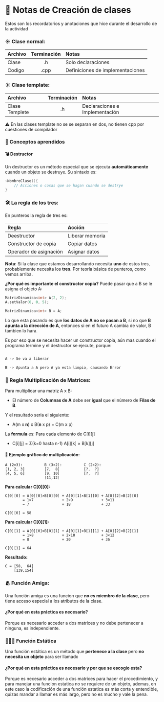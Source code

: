 # 📝 Notas de Creación de clases
Estos son los recordatorios y anotaciones que hice durante el desarrollo de la actividad

### ☀️ Clase normal:
| Archivo | Terminación | Notas                            |
|:--------|:-----------:|:---------------------------------|
| Clase   | .h          | Solo declaraciones               |
| Codigo  | .cpp        | Definiciones de implementaciones |

### ☀️ Clase template:
| Archivo       | Terminación | Notas                           |
|:--------------|:-----------:|:--------------------------------|
| Clase Templete| .h          | Declaraciones e Implementación  |

⚠️ En las clases template no se se separan en dos, no tienen cpp por cuestiones de compilador

### 🎲 Conceptos aprendidos

#### 💣 Destructor
Un destructor es un método especial que se ejecuta **automáticamente** cuando un objeto se destruye. Su sintaxix es:

```cpp
~NombreClase(){
    // Acciones o cosas que se hagan cuando se destrye
}
```
    
### 🛠️ La regla de los tres:
En punteros la regla de tres es:

| Regla                  | Acción          |
|:-----------------------|:----------------|
| Deestructor            | Liberar memoria |
| Constructor de copia   | Copiar datos    |
| Operador de asignación | Asignar datos   |

**Nota:** Si la clase que estamos desarrollando necesita **uno** de estos tres, probablemente necesita los **tres**. Por teoría básica de punteros, como vemos arriba.

**¿Por qué es importante el constructor copia?** Puede pasar que a B se le asigna el objeto A:

```cpp
MatrizDinamica<int> A(2, 2);
A.setValor(0, 0, 5);

MatrizDinamica<int> B = A;
```

Lo que esta pasando es que **los datos de A no se pasan a B**, si no que **B apunta a la dirección de A**, entonces si en el futuro A cambia de valor, B tambien lo hara.

Es por eso que se necesita hacer un constructor copia, aún mas cuando el programa termine y el destructor se ejecute, porque:

```cpp

A -> Se va a liberar

B -> Apunta a A pero A ya esta limpio, causando Error
```

### 🚫 Regla Multiplicación de Matrices:
Para multiplicar una matriz A x B:
- El número de **Columnas de A** debe ser **igual** que el número de **Filas de B**.

Y el resultado seria el siguiente:
- A(m x **n**) x B(**n** x p) = C(m x p)

La **formula** es: Para cada elemento de C[i][j]
- C[i][j] = Σ(k=0 hasta n-1) A[i][k] × B[k][j]

#### 🌈 Ejemplo gráfico de multiplicación:
```
A (2×3):          B (3×2):          C (2×2):
[1, 2, 3]         [7,  8]           [?,  ?]
[4, 5, 6]         [9, 10]           [?,  ?]
                  [11,12]
```
**Para calcular C[0][0]:**

```
C[0][0] = A[0][0]×B[0][0] + A[0][1]×B[1][0] + A[0][2]×B[2][0]
        = 1×7             + 2×9             + 3×11
        = 7               + 18              + 33

C[0][0] = 58
```
**Para calcular C[0][1]:**
```
C[0][1] = A[0][0]×B[0][1] + A[0][1]×B[1][1] + A[0][2]×B[2][1]
        = 1×8             + 2×10            + 3×12
        = 8               + 20              + 36
        
C[0][1] = 64
```
**Resultado:**
```
C = [58,  64]
    [139,154]
```

### 🫂 Función Amiga:
Una función amiga es una funcion que **no es miembro de la clase**, pero tiene acceso especial a los atributos de la clase.

#### ¿Por qué en esta práctica es necesario?
Porque es necesario acceder a dos matrices y no debe pertenecer a ninguna, es independiente.

### 👨🏿‍🦼 Función Estática
Una función estática es un método que **pertenece a la clase** pero **no necesita un objeto** para ser llamado

#### ¿Por qué en esta práctica es necesario y por que se escogio esta?
Porque es necesario acceder a dos matrices para hacer el procedimiento, y para manejar una funcion estatica no se requiere de un objeto, ademas, en este caso la codificación de una función estatica es más corta y entendible, quizas mandar a llamar es más largo, pero no es mucho y vale la pena.